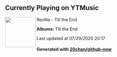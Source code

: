 ## Currently Playing on YTMusic

[<img align="left" width="100" src="https://lh3.googleusercontent.com/mVoKpjLx7VCU_dgVT3ZOEBT5AZpC0B3028-Y126g5yfi61YX0Z2mWEPnV8bo693-WgC_zS4ZbdQgPSBn">](https://music.youtube.com/channel/UCv8_ZHaN1nPlQfS8F2CRgYg)

ReoNa - Till the End

**Albums**: Till the End

Last updated at 07/29/2020 20:17

#### Generated with [20chan/github-now](https://github.com/20chan/github-now)


<!--
**20chan/20chan** is a ✨ _special_ ✨ repository because its `README.md` (this file) appears on your GitHub profile.

Here are some ideas to get you started:

- 🔭 I’m currently working on ...
- 🌱 I’m currently learning ...
- 👯 I’m looking to collaborate on ...
- 🤔 I’m looking for help with ...
- 💬 Ask me about ...
- 📫 How to reach me: ...
- 😄 Pronouns: ...
- ⚡ Fun fact: ...
-->

